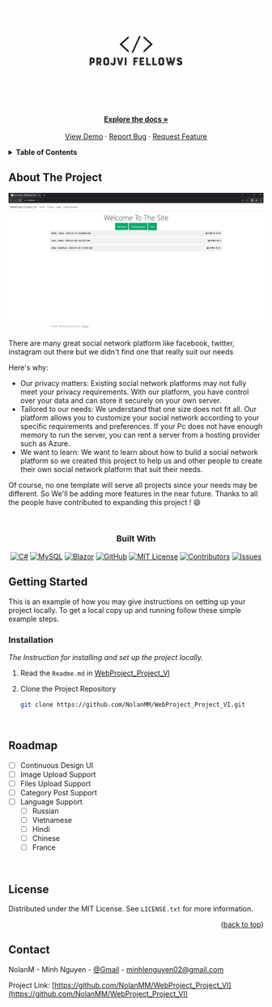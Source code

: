 
<br />
<div align="center">
  <a href="https://github.com/othneildrew/Best-README-Template">
    <img src="images/logo.png" alt="Logo" width="300" height="180">
  </a>
  <p align="center">
    <br />
    <a href="https://github.com/NolanMM/WebProject_Project_VI"><strong>Explore the docs »</strong></a>
    <br />
    <br />
    <a href="https://demowebprojectvi.azurewebsites.net/">View Demo</a>
    ·
    <a href="https://github.com/NolanMM/WebProject_Project_VI/issues">Report Bug</a>
    ·
    <a href="https://github.com/NolanMM/WebProject_Project_VI/issues">Request Feature</a>
  </p>
</div>

<details>
  <summary><b>Table of Contents</b></summary>
  <ol>
    <li>
      <a href="#about-the-project">About The Project</a>
      <ul>
        <li><a href="#built-with">Built With</a></li>
      </ul>
    </li>
    <li>
      <a href="#getting-started">Getting Started</a>
      <ul>
        <li><a href="#installation">Installation</a></li>
      </ul>
    </li>
    <li><a href="#roadmap">Roadmap</a></li>
    <li><a href="#license">License</a></li>
    <li><a href="#contact">Contact</a></li>
  </ol>
</details>

## About The Project

[![Product Name Screen Shot][product-screenshot]](https://example.com)

There are many great social network platform like facebook, twitter, instagram out there but we didn't find one that really suit our needs

Here's why:

* Our privacy matters: Existing social network platforms may not fully meet your privacy requirements. With our platform, you have control over your data and can store it securely on your own server.
* Tailored to our needs: We understand that one size does not fit all. Our platform allows you to customize your social network according to your specific requirements and preferences. If your Pc does not have enough memory to run the server, you can rent a server from a hosting provider such as Azure.
* We want to learn: We want to learn about how to build a social network platform
so we created this project to help us and other people to create their own social network platform that suit their needs.

Of course, no one template will serve all projects since your needs may be different. So We'll be adding more features in the near future. Thanks to all the people have contributed to expanding this project ! :smile:

</br>
<div align="center">

### Built With

[![C#][C#]][C#-url] [![MySQL][MySql]][MySql-url] [![Blazor][Blazor]][Blazor-url] [![GitHub][GitHub]][GitHub-url] [![MIT License][license-shield]][license-url] [![Contributors][contributors-shield]][contributors-url] [![Issues][issues-shield]][issues-url]

</div>

## Getting Started

This is an example of how you may give instructions on setting up your project locally.
To get a local copy up and running follow these simple example steps.

### Installation

_The Instruction for installing and set up the project locally._

1. Read the `Readme.md` in [WebProject_Project_VI](https://github.com/NolanMM/WebProject_Project_VI)
   </br>
2. Clone the Project Repository

   ```sh
   git clone https://github.com/NolanMM/WebProject_Project_VI.git
   ```

</br>

## Roadmap

* [ ] Continuous Design UI
* [ ] Image Upload Support
* [ ] Files Upload Support
* [ ] Category Post Support
* [ ] Language Support
  * [ ] Russian
  * [ ] Vietnamese
  * [ ] Hindi
  * [ ] Chinese
  * [ ] France
  
</br>

<!-- LICENSE -->
## License

Distributed under the MIT License. See `LICENSE.txt` for more information.

<p align="right">(<a href="#readme-top">back to top</a>)</p>

<!-- CONTACT -->
## Contact

NolanM - Minh Nguyen - [@Gmail](https://twitter.com/your_username) - <minhlenguyen02@gmail.com>

Project Link: [https://github.com/NolanMM/WebProject_Project_VI](https://github.com/NolanMM/WebProject_Project_VI)

<!-- MARKDOWN LINKS & IMAGES -->
[C#]: https://img.shields.io/badge/c%23-%23239120.svg?style=for-the-badge&logo=csharp&logoColor=white
[C#-url]: https://learn.microsoft.com/en-us/dotnet/core/whats-new/dotnet-8
[MySql]: https://img.shields.io/badge/mysql-%2300f.svg?style=for-the-badge&logo=mysql&logoColor=white
[MySql-url]: https://azure.microsoft.com/en-ca/products/mysql
[Blazor]: https://img.shields.io/badge/blazor-%235C2D91.svg?style=for-the-badge&logo=blazor&logoColor=white
[Blazor-url]: https://learn.microsoft.com/en-us/aspnet/core/release-notes/aspnetcore-8.0?view=aspnetcore-8.0#blazor
[GitHub]: https://img.shields.io/badge/github-%23121011.svg?style=for-the-badge&logo=github&logoColor=white
[GitHub-url]: https://github.com/
[contributors-shield]: https://img.shields.io/github/contributors/NolanMM/WebProject_Project_VI.svg?style=for-the-badge
[contributors-url]: https://github.com/NolanMM/WebProject_Project_VI/graphs/contributors
[license-shield]: https://img.shields.io/github/license/NolanMM/WebProject_Project_VI.svg?style=for-the-badge
[license-url]: https://github.com/NolanMM/WebProject_Project_VI/blob/master/LICENSE.txt
[issues-shield]: https://img.shields.io/github/issues/NolanMM/WebProject_Project_VI.svg?style=for-the-badge
[issues-url]: https://github.com/NolanMM/WebProject_Project_VI/issues
[product-screenshot]: images/Demo.png
